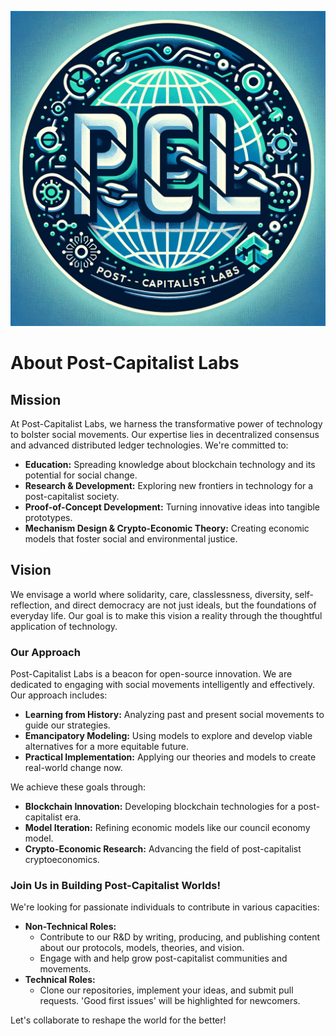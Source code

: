 ![](https://github.com/Post-Capitalist-Labs/.github/blob/main/assets/PCL_Labs.png?raw=true)
# About Post-Capitalist Labs

## Mission
At Post-Capitalist Labs, we harness the transformative power of technology to bolster social movements. Our expertise lies in decentralized consensus and advanced distributed ledger technologies. We're committed to:

- **Education:** Spreading knowledge about blockchain technology and its potential for social change.
- **Research & Development:** Exploring new frontiers in technology for a post-capitalist society.
- **Proof-of-Concept Development:** Turning innovative ideas into tangible prototypes.
- **Mechanism Design & Crypto-Economic Theory:** Creating economic models that foster social and environmental justice.

## Vision
We envisage a world where solidarity, care, classlessness, diversity, self-reflection, and direct democracy are not just ideals, but the foundations of everyday life. Our goal is to make this vision a reality through the thoughtful application of technology.

### Our Approach
Post-Capitalist Labs is a beacon for open-source innovation. We are dedicated to engaging with social movements intelligently and effectively. Our approach includes:

- **Learning from History:** Analyzing past and present social movements to guide our strategies.
- **Emancipatory Modeling:** Using models to explore and develop viable alternatives for a more equitable future.
- **Practical Implementation:** Applying our theories and models to create real-world change now.

We achieve these goals through:

- **Blockchain Innovation:** Developing blockchain technologies for a post-capitalist era.
- **Model Iteration:** Refining economic models like our council economy model.
- **Crypto-Economic Research:** Advancing the field of post-capitalist cryptoeconomics.

### Join Us in Building Post-Capitalist Worlds!
We're looking for passionate individuals to contribute in various capacities:

- **Non-Technical Roles:**
  - Contribute to our R&D by writing, producing, and publishing content about our protocols, models, theories, and vision.
  - Engage with and help grow post-capitalist communities and movements.
- **Technical Roles:**
  - Clone our repositories, implement your ideas, and submit pull requests. 'Good first issues' will be highlighted for newcomers.

Let's collaborate to reshape the world for the better!


